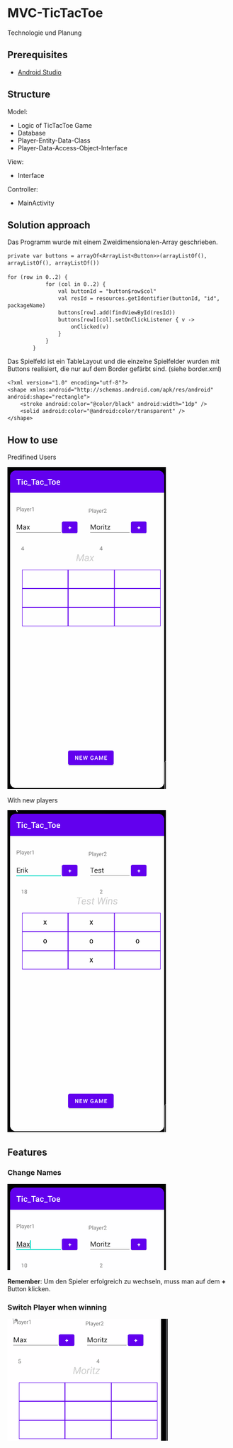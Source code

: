 # MVC-TicTacToe
Technologie und Planung

## Prerequisites
* [Android Studio](https://developer.android.com/studio)

## Structure

Model: 

* Logic of TicTacToe Game
* Database
* Player-Entity-Data-Class
* Player-Data-Access-Object-Interface

View:

* Interface

Controller:

* MainActivity 

## Solution approach

Das Programm wurde mit einem Zweidimensionalen-Array geschrieben.

```
private var buttons = arrayOf<ArrayList<Button>>(arrayListOf(), arrayListOf(), arrayListOf())

for (row in 0..2) {
            for (col in 0..2) {
                val buttonId = "button$row$col"
                val resId = resources.getIdentifier(buttonId, "id", packageName)
                buttons[row].add(findViewById(resId))
                buttons[row][col].setOnClickListener { v ->
                    onClicked(v)
                }
            }
        }

```
Das Spielfeld ist ein TableLayout und die einzelne Spielfelder wurden mit Buttons realisiert, die nur auf dem Border gefärbt sind. (siehe border.xml)

```
<?xml version="1.0" encoding="utf-8"?>
<shape xmlns:android="http://schemas.android.com/apk/res/android" android:shape="rectangle">
    <stroke android:color="@color/black" android:width="1dp" />
    <solid android:color="@android:color/transparent" />
</shape>

```


## How to use

Predifined Users

![MaxMoritz](max_moritz.gif)

With new players

![SecondScreen](new_player.gif)

## Features

### Change Names

![change_names](change_names.gif)

**Remember**: Um den Spieler erfolgreich zu wechseln, muss man auf dem **+** Button klicken.

### Switch Player when winning

![Switch](switch_player.gif)

